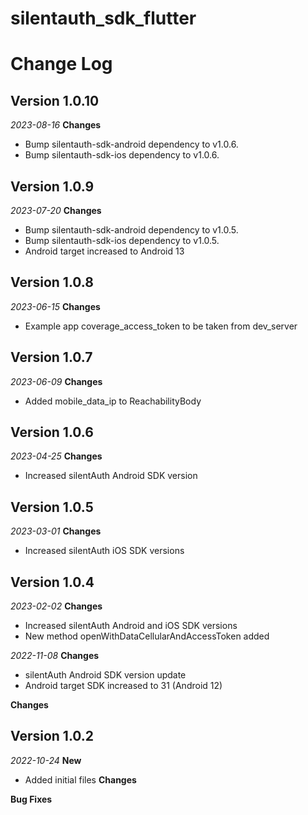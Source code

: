 # silentauth_sdk_flutter
# Change Log
## Version 1.0.10
_2023-08-16_
**Changes**
- Bump silentauth-sdk-android dependency to v1.0.6.
- Bump silentauth-sdk-ios dependency to v1.0.6.
## Version 1.0.9
_2023-07-20_
**Changes**
- Bump silentauth-sdk-android dependency to v1.0.5.
- Bump silentauth-sdk-ios dependency to v1.0.5.
- Android target increased to Android 13
## Version 1.0.8
_2023-06-15_
**Changes**
- Example app coverage_access_token to be taken from dev_server
## Version 1.0.7
_2023-06-09_
**Changes**
- Added mobile_data_ip to ReachabilityBody
## Version 1.0.6
_2023-04-25_
**Changes**
- Increased silentAuth Android SDK version
## Version 1.0.5
_2023-03-01_
**Changes**
- Increased silentAuth iOS SDK versions

## Version 1.0.4
_2023-02-02_
**Changes**
- Increased silentAuth Android and iOS SDK versions
- New method openWithDataCellularAndAccessToken added

_2022-11-08_
**Changes**
- silentAuth Android SDK version update
- Android target SDK increased to 31 (Android 12)

**Changes**
## Version 1.0.2
_2022-10-24_
**New**
- Added initial files
**Changes**

**Bug Fixes**

